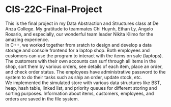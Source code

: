 # CIS-22C-Final-Project
This is the final project in my Data Abstraction and Structures class at De Anza College. My gratitude to teammates Chi Huynh, Ethan Ly, Angelo Rosario, and especially, our wonderful team leader Nikita Klimo for the amazing experience.<br/>
In C++, we worked together from sratch to design and develop a data storage and console frontend for a laptop shop. Both employees and customers can use the program to interact with the items on sale (laptops). The customers with their own accounts can surf through all items in the shop, sort them by various orders, see details of each item, place an order, and check order status. The employees have administrative password to the system to do their tasks such as ship an order, update stock, etc.<br/>
We implemented the simulated store with various data structures like BST, heap, hash table, linked list, and priority queues for different storing and sorting purposes. Information about items, customers, employees, and orders are saved in the file system.
